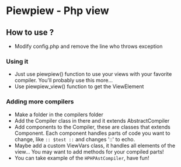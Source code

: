 # Piewpiew - Php view

## How to use ?

- Modify config.php and remove the line who throws exception

### Using it

- Just use piewpiew() function to use your views with your favorite compiler.
  You'll probably use this more...
- Use piewpiew_view() function to get the ViewElement

### Adding more compilers

- Make a folder in the compilers folder
- Add the Compiler class in there and it extends AbstractCompiler
- Add components to the Compiler, these are classes that extends Component.
  Each component handles parts of code you want to change, like ```:: $test ::```
  and changes '::' to echo.
- Maybe add a custom ViewVars class, it handles all elements of the view...
  You may want to add methods for your compiled parts!
- You can take example of the `HPHPAstCompiler`, have fun!

